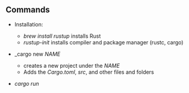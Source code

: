 ## Commands

- Installation:

  - _brew install rustup_ installs Rust
  - _rustup-init_ installs compiler and package manager (rustc, cargo)

- _cargo new _NAME_
  - creates a new project under the _NAME_
  - Adds the _Cargo.toml_, _src_, and other files and folders

- _cargo run_